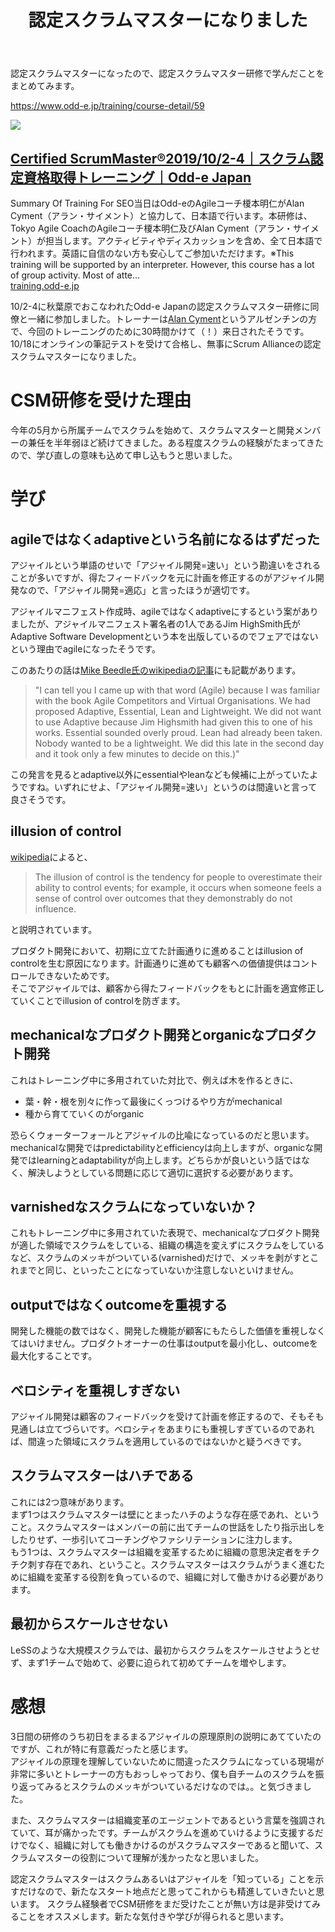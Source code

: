 ﻿---
layout: post
title: 認定スクラムマスターになりました
tags: [ScrumMaster, CSM]
type: article
description: "認定スクラムマスターになったので、認定スクラムマスター研修で学んだことをまとめてみます。"
---

認定スクラムマスターになったので、認定スクラムマスター研修で学んだことをまとめてみます。

<!-- more -->

<div class="jekyll-linkpreview-wrapper">
  <p><a href="https://www.odd-e.jp/training/course-detail/59" target="_blank">https://www.odd-e.jp/training/course-detail/59</a></p>
  <div class="jekyll-linkpreview-wrapper-inner">
    <div class="jekyll-linkpreview-content">
      <div class="jekyll-linkpreview-image">
        <a href="https://www.odd-e.jp/training/course-detail/59" target="_blank">
          <img src="https://s3-us-west-2.amazonaws.com/odde-training-production/1529052426_training_imageFileFirst.jpg" />
        </a>
      </div>
      <div class="jekyll-linkpreview-body">
        <h2 class="jekyll-linkpreview-title">
          <a href="https://www.odd-e.jp/training/course-detail/59" target="_blank">Certified ScrumMaster®2019/10/2-4｜スクラム認定資格取得トレーニング｜Odd-e Japan</a>
        </h2>
        <div class="jekyll-linkpreview-description">Summary Of Training For SEO当日はOdd-eのAgileコーチ榎本明仁がAlan Cyment（アラン・サイメント）と協力して、日本語で行います。本研修は、Tokyo Agile CoachのAgileコーチ榎本明仁及びAlan Cyment（アラン・サイメント）が担当します。アクティビティやディスカッションを含め、全て日本語で行われます。英語に自信のない方も安心してご参加いただけます。※This training will be supported by an interpreter. However, this course has a lot of group activity.&nbsp;Most of atte...</div>
      </div>
    </div>
    <div class="jekyll-linkpreview-footer">
      <a href="//training.odd-e.jp" target="_blank">training.odd-e.jp</a>
    </div>
  </div>
</div>

10/2-4に秋葉原でおこなわれたOdd-e Japanの認定スクラムマスター研修に同僚と一緒に参加しました。トレーナーは[Alan Cyment](https://twitter.com/acyment)というアルゼンチンの方で、今回のトレーニングのために30時間かけて（！）来日されたそうです。10/18にオンラインの筆記テストを受けて合格し、無事にScrum Allianceの認定スクラムマスターになりました。

# CSM研修を受けた理由

今年の5月から所属チームでスクラムを始めて、スクラムマスターと開発メンバーの兼任を半年弱ほど続けてきました。ある程度スクラムの経験がたまってきたので、学び直しの意味も込めて申し込もうと思いました。

# 学び

## agileではなくadaptiveという名前になるはずだった

アジャイルという単語のせいで「アジャイル開発=速い」という勘違いをされることが多いですが、得たフィードバックを元に計画を修正するのがアジャイル開発なので、「アジャイル開発=適応」と言ったほうが適切です。

アジャイルマニフェスト作成時、agileではなくadaptiveにするという案がありましたが、アジャイルマニフェスト署名者の1人であるJim HighSmith氏がAdaptive Software Developmentという本を出版しているのでフェアではないという理由でagileになったそうです。

このあたりの話は[Mike Beedle氏のwikipediaの記事](https://en.wikipedia.org/wiki/Mike_Beedle)にも記載があります。

> "I can tell you I came up with that word (Agile) because I was familiar with the book Agile Competitors and Virtual Organisations. We had proposed Adaptive, Essential, Lean and Lightweight. We did not want to use Adaptive because Jim Highsmith had given this to one of his works. Essential sounded overly proud. Lean had already been taken. Nobody wanted to be a lightweight. We did this late in the second day and it took only a few minutes to decide on this.)"

この発言を見るとadaptive以外にessentialやleanなども候補に上がっていたようですね。いずれにせよ、「アジャイル開発=速い」というのは間違いと言って良さそうです。

## illusion of control

[wikipedia](https://en.wikipedia.org/wiki/Illusion_of_control)によると、

> The illusion of control is the tendency for people to overestimate their ability to control events; for example, it occurs when someone feels a sense of control over outcomes that they demonstrably do not influence.

と説明されています。

プロダクト開発において、初期に立てた計画通りに進めることはillusion of controlを生む原因になります。計画通りに進めても顧客への価値提供はコントロールできないためです。  
そこでアジャイルでは、顧客から得たフィードバックをもとに計画を適宜修正していくことでillusion of controlを防ぎます。

## mechanicalなプロダクト開発とorganicなプロダクト開発

これはトレーニング中に多用されていた対比で、例えば木を作るときに、

- 葉・幹・根を別々に作って最後にくっつけるやり方がmechanical
- 種から育てていくのがorganic

恐らくウォーターフォールとアジャイルの比喩になっているのだと思います。mechanicalな開発ではpredictabilityとefficiencyは向上しますが、organicな開発ではlearningとadaptabilityが向上します。どちらかが良いという話ではなく、解決しようとしている問題に応じて適切に選択する必要があります。

## varnishedなスクラムになっていないか？

これもトレーニング中に多用されていた表現で、mechanicalなプロダクト開発が適した領域でスクラムをしている、組織の構造を変えずにスクラムをしているなど、スクラムのメッキがついている(varnished)だけで、メッキを剥がすとこれまでと同じ、といったことになっていないか注意しないといけません。

## outputではなくoutcomeを重視する

開発した機能の数ではなく、開発した機能が顧客にもたらした価値を重視しなくてはいけません。プロダクトオーナーの仕事はoutputを最小化し、outcomeを最大化することです。

## ベロシティを重視しすぎない

アジャイル開発は顧客のフィードバックを受けて計画を修正するので、そもそも見通しは立てづらいです。ベロシティをあまりにも重視しすぎているのであれば、間違った領域にスクラムを適用しているのではないかと疑うべきです。

## スクラムマスターはハチである

これには2つ意味があります。  
まず1つはスクラムマスターは壁にとまったハチのような存在感であれ、ということ。スクラムマスターはメンバーの前に出てチームの世話をしたり指示出しをしたりせず、一歩引いてコーチングやファシリテーションに注力します。  
もう1つは、スクラムマスターは組織を変革するために組織の意思決定者をチクチク刺す存在であれ、ということ。スクラムマスターはスクラムがうまく進むために組織を変革する役割を負っているので、組織に対して働きかける必要があります。

## 最初からスケールさせない

LeSSのような大規模スクラムでは、最初からスクラムをスケールさせようとせず、まず1チームで始めて、必要に迫られて初めてチームを増やします。

# 感想

3日間の研修のうち初日をまるまるアジャイルの原理原則の説明にあてていたのですが、これが特に有意義だったと感じます。  
アジャイルの原理を理解していないために間違ったスクラムになっている現場が非常に多いとトレーナーの方もおっしゃっており、僕も自チームのスクラムを振り返ってみるとスクラムのメッキがついているだけなのでは。。と気づきました。

また、スクラムマスターは組織変革のエージェントであるという言葉を強調されていて、耳が痛かったです。チームがスクラムを進めていけるように支援するだけでなく、組織に対しても働きかけるのがスクラムマスターであると聞いて、スクラムマスターの役割について理解が浅かったなと思いました。

認定スクラムマスターはスクラムあるいはアジャイルを「知っている」ことを示すだけなので、新たなスタート地点だと思ってこれからも精進していきたいと思います。
スクラム経験者でCSM研修をまだ受けたことが無い方は是非受けてみることをオススメします。新たな気付きや学びが得られると思います。

